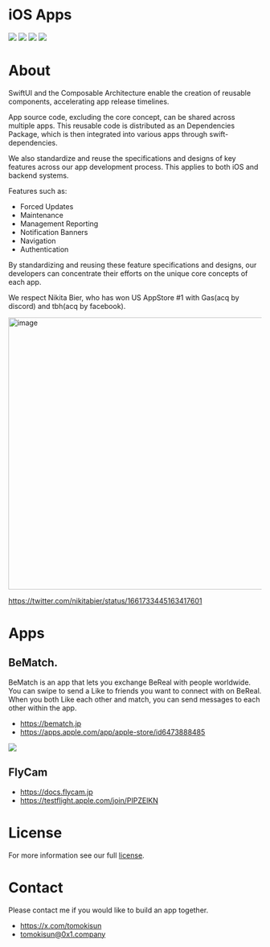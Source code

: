 # iOS Apps

<div align='left'>
  <img src='https://github.com/0x1-company/ios-app/actions/workflows/bematch.yml/badge.svg'>
  <img src='https://github.com/0x1-company/ios-app/actions/workflows/sdk.yml/badge.svg'>
  <img src='https://github.com/0x1-company/ios-app/actions/workflows/matchcore.yml/badge.svg'>
  <img src='https://github.com/0x1-company/ios-app/actions/workflows/format.yml/badge.svg'>
</div>

# About

SwiftUI and the Composable Architecture enable the creation of reusable components, accelerating app release timelines.

App source code, excluding the core concept, can be shared across multiple apps. This reusable code is distributed as an Dependencies Package, which is then integrated into various apps through swift-dependencies.

We also standardize and reuse the specifications and designs of key features across our app development process. This applies to both iOS and backend systems.

Features such as:

- Forced Updates
- Maintenance
- Management Reporting
- Notification Banners
- Navigation
- Authentication

By standardizing and reusing these feature specifications and designs, our developers can concentrate their efforts on the unique core concepts of each app.

We respect Nikita Bier, who has won US AppStore #1 with Gas(acq by discord) and tbh(acq by facebook).

<img width="541" alt="image" src="https://github.com/0x1-company/ios-monorepo/assets/28350464/5be23030-67ac-4d16-a315-142473933b42">

https://twitter.com/nikitabier/status/1661733445163417601


# Apps

## BeMatch.

BeMatch is an app that lets you exchange BeReal with people worldwide.<br>
You can swipe to send a Like to friends you want to connect with on BeReal.<br>
When you both Like each other and match, you can send messages to each other within the app.

- https://bematch.jp
- https://apps.apple.com/app/apple-store/id6473888485

![](https://github.com/0x1-company/ios-app/assets/28350464/1582c53d-857c-4a8b-9f3a-0b889ca9158f)

## FlyCam

- https://docs.flycam.jp
- https://testflight.apple.com/join/PIPZElKN


# License

For more information see our full [license](./LICENSE).

# Contact

Please contact me if you would like to build an app together.
- https://x.com/tomokisun
- tomokisun@0x1.company
